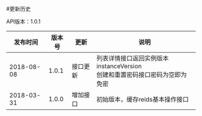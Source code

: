#更新历史

API版本：1.0.1

| 发布时间   | 版本号 | 更新     | 说明                                                         |
| ---------- | ------ | -------- | ------------------------------------------------------------ |
| 2018-08-08 | 1.0.1  | 接口更新 | 列表详情接口返回实例版本instanceVersion<br>创建和重置密码接口密码为空即为免密 |
| 2018-03-31 | 1.0.0  | 增加接口 | 初始版本，缓存reids基本操作接口                              |
